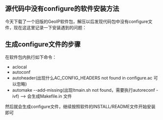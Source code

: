 ## 源代码中没有configure的软件安装方法
今天下载了一个旧版的GeoIP软件包，解压以后发现代码包中没有configure文件，现在这这里记录一下安装遇到的问题：

## 生成configure文件的步骤
在软件包内执行如下命令：
- aclocal
- autoconf
- autoheader(出现什么AC_CONFIG_HEADERS not found in configure.ac 可以忽略) 
- automake --add-missing(出现ltmain.sh not found，需要执行autoreconf  -ivf)  --> 会生成Makefile.in 文件

然后就会生成configure文件，继续按照软件的INSTALL/README文件开始安装即可

